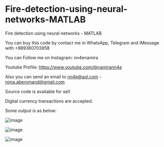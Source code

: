 # Fire-detection-using-neural-networks-MATLAB
Fire detection using neural networks - MATLAB

You can buy this code by contact me in WhatsApp, Telegram and iMessage with +989360703858

You can Follow me on Instagram: nn4enamira

Youtube Profile: https://www.youtube.com/@namirann4e

Also you can send an email to nn4e@aol.com - nima.aberomand@gmail.com

Source code is available for sell.

Digital currency transactions are accepted.

Some output is as below:

![image](https://github.com/user-attachments/assets/6cb20d3f-2263-4e2c-b5a9-5af88fe57d14)

![image](https://github.com/user-attachments/assets/6a83deea-879a-4315-83ab-87980d75b150)

![image](https://github.com/user-attachments/assets/623757f8-fa61-4beb-8a90-5687abfbd1a2)
